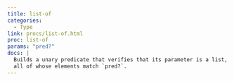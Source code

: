 ```yaml
---
title: list-of
categories: 
  - Type
link: procs/list-of.html
proc: list-of
params: "pred?"
docs: |
  Builds a unary predicate that verifies that its parameter is a list,
  all of whose elements match `pred?`.
---
```

